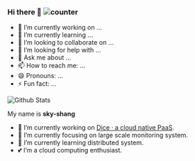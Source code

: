 ### Hi there 👋 ![counter](https://en6o3ld3xi3ia0y.m.pipedream.net)

- 🔭 I’m currently working on ...
- 🌱 I’m currently learning ...
- 👯 I’m looking to collaborate on ...
- 🤔 I’m looking for help with ...
- 💬 Ask me about ...
- 📫 How to reach me: ...
- 😄 Pronouns: ...
- ⚡ Fun fact: ...


![Github Stats](https://github-readme-stats.vercel.app/api?username=sky-shang&show_icons=true)

My name is **sky-shang**

- 🔭 I’m currently working on [Dice · a cloud native PaaS](https://dice.terminus.io).
- 🖖 I’m currently focusing on large scale monitoring system.
- 🌱 I’m currently learning distributed system.
- 💕 I’m a cloud computing enthusiast.
